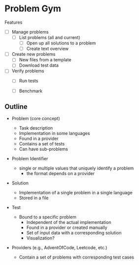 # Problem Gym


Features
- [ ] Manage problems
  - [ ] List problems (all and current)
	- [ ] Open up all solutions to a problem
	- [ ] Create text overview
- [ ] Create new problems
	- [ ] New files from a template
	- [ ] Download test data
- [ ] Verify problems
  - [ ] Run tests
  - [ ] Benchmark


## Outline

- Problem (core concept)
	- Task description
	- Implementation in some languages
	- Found in a provider
	- Contains a set of tests
	- Can have sub-problems

- Problem Identifier
  - single or multiple values that uniquely identify a problem
	- the format depends on a provider

- Solution
  - Implementation of a single problem in a single language
  - Stored in a file

- Test
  - Bound to a specific problem
	- Independent of the actual implementation
	- Found in a provider or created manually
	- Set of input data with a corresponding solution
	- Visualization?

- Providers (e.g., AdventOfCode, Leetcode, etc.)
	- Contain a set of problems with corresponding test cases